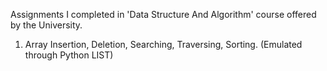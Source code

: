 Assignments I completed in 'Data Structure And Algorithm' course offered by the University.

1. Array Insertion, Deletion, Searching, Traversing, Sorting. (Emulated through Python LIST)
